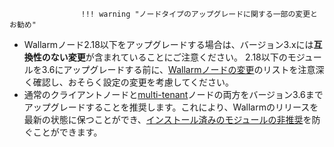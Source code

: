 					!!! warning "ノードタイプのアップグレードに関する一部の変更とお勧め"
 * Wallarmノード2.18以下をアップグレードする場合は、バージョン3.xには**互換性のない変更**が含まれていることにご注意ください。 2.18以下のモジュールを3.6にアップグレードする前に、[Wallarmノードの変更](older-versions/what-is-new.md)のリストを注意深く確認し、おそらく設定の変更を考慮してください。
 * 通常のクライアントノードと[multi-tenant](../installation/multi-tenant/overview.md)ノードの両方をバージョン3.6までアップグレードすることを推奨します。これにより、Wallarmのリリースを最新の状態に保つことができ、[インストール済みのモジュールの非推奨](versioning-policy.md#version-support)を防ぐことができます。